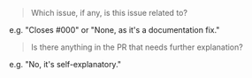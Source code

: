 <!-- Each pull request must be associated with an open issue unless it's a documentation fix. If a corresponding issue does not exist, please create one so we can discuss the change first. -->

<!-- Please answer the following. We close pull requests that don't. -->

> Which issue, if any, is this issue related to?

e.g. "Closes #000" or "None, as it's a documentation fix."

> Is there anything in the PR that needs further explanation?

e.g. "No, it's self-explanatory."
